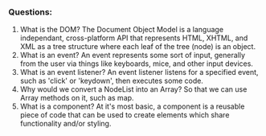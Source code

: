 ### Questions:
1. What is the DOM?
    The Document Object Model is a language independant, cross-platform API that represents HTML, XHTML, and XML as a tree structure where each leaf of the tree (node) is an object.
2. What is an event?
    An event represents some sort of input, generally from the user via things like keyboards, mice, and other input devices.
3. What is an event listener?
    An event listener listens for a specified event, such as 'click' or 'keydown', then executes some code.
4. Why would we convert a NodeList into an Array?
    So that we can use Array methods on it, such as map.
5. What is a component? 
    At it's most basic, a component is a reusable piece of code that can be used to create elements which share functionality and/or styling.
